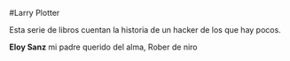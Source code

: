 #Larry Plotter

Esta serie de libros cuentan la historia de un hacker de los que hay pocos.


**Eloy Sanz** mi padre querido del alma, Rober de niro




